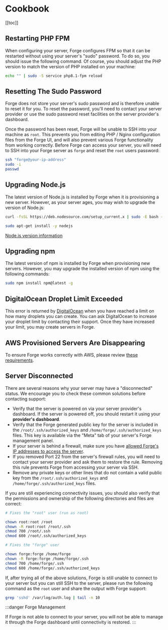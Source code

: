# Cookbook

[[toc]]

## Restarting PHP FPM

When configuring your server, Forge configures FPM so that it can be restarted without using your server's "sudo" password. To do so, you should issue the following command. Of course, you should adjust the PHP version to match the version of PHP installed on your machine:

```bash
echo "" | sudo -S service php8.1-fpm reload
```

## Resetting The Sudo Password

Forge does not store your server's sudo password and is therefore unable to reset it for you. To reset the password, you'll need to contact your server provider or use the sudo password reset facilities on the server provider's dashboard.

Once the password has been reset, Forge will be unable to SSH into your machine as `root`. This prevents you from editing PHP / Nginx configuration files from the Forge UI, and will also prevent various Forge functionality from working correctly. Before Forge can access your server, you will need to SSH into your Forge server as `forge` and reset the `root` users password:

```bash
ssh "forge@your-ip-address"
sudo -i
passwd
```

## Upgrading Node.js

The latest version of Node.js is installed by Forge when it is provisioning a new server. However, as your server ages, you may wish to upgrade the version of Node.js:

```bash
curl -fsSL https://deb.nodesource.com/setup_current.x | sudo -E bash -

sudo apt-get install -y nodejs
```

[Node.js version information](https://nodejs.org/en/about/releases/)

## Upgrading npm

The latest version of npm is installed by Forge when provisioning new servers. However, you may upgrade the installed version of npm using the following commands:

```bash
sudo npm install npm@latest -g
```

## DigitalOcean Droplet Limit Exceeded

This error is returned by [DigitalOcean](https://digitalocean.com) when you have reached a limit on how many droplets you can create. You can ask DigitalOcean to increase your droplet limit by contacting their support. Once they have increased your limit, you may create servers in Forge.

## AWS Provisioned Servers Are Disappearing

To ensure Forge works correctly with AWS, please review [these requirements](/1.0/servers/providers.html#amazon-aws-api-access).

## Server Disconnected

There are several reasons why your server may have a "disconnected" status. We encourage you to check these common solutions before contacting support:

- Verify that the server is powered on via your server provider's dashboard. If the server is powered off, you should restart it using your **provider's dashboard**.
- Verify that the Forge generated public key for the server is included in the `/root/.ssh/authorized_keys` and `/home/forge/.ssh/authorized_keys` files. This key is available via the "Meta" tab of your server's Forge management panel.
- If your server is behind a firewall, make sure you have [allowed Forge's IP addresses to access the server](/1.0/introduction.html#forge-ip-addresses).
- If you removed Port 22 from the server's firewall rules, you will need to contact your server provider and ask them to restore the rule. Removing this rule prevents Forge from accessing your server via SSH.
- Remove any private keys or other lines that do not contain a valid public key from the `/root/.ssh/authorized_keys` and `/home/forge/.ssh/authorized_keys` files.

If you are still experiencing connectivity issues, you should also verify that the permissions and ownership of the following directories and files are correct:

```bash
# Fixes the "root" user (run as root)

chown root:root /root
chown -R root:root /root/.ssh
chmod 700 /root/.ssh
chmod 600 /root/.ssh/authorized_keys

# Fixes the "forge" user

chown forge:forge /home/forge
chown -R forge:forge /home/forge/.ssh
chmod 700 /home/forge/.ssh
chmod 600 /home/forge/.ssh/authorized_keys
```

If, after trying all of the above solutions, Forge is still unable to connect to your server but you can still SSH to the server, please run the following command as the `root` user and share the output with Forge support:

```bash
grep 'sshd' /var/log/auth.log | tail -n 10
```

:::danger Forge Management

If Forge is not able to connect to your server, you will not be able to manage it through the Forge dashboard until connectivity is restored.
:::
